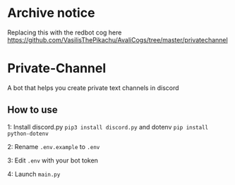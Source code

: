 # Archive notice
Replacing this with the redbot cog here https://github.com/VasilisThePikachu/AvaliCogs/tree/master/privatechannel

# Private-Channel
 A bot that helps you create private text channels in discord

## How to use
1: Install discord.py ```pip3 install discord.py``` and dotenv ```pip install python-dotenv```

2: Rename ```.env.example``` to ```.env```

3: Edit ```.env``` with your bot token

4: Launch ```main.py```

